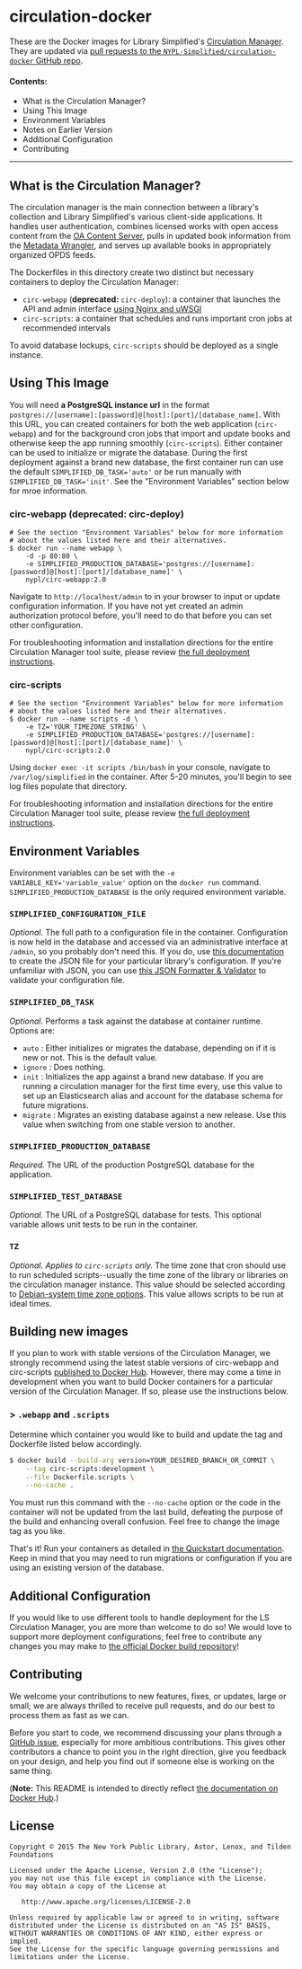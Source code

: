 # circulation-docker
These are the Docker images for Library Simplified's [Circulation Manager](https://github.com/NYPL-Simplified/circulation_manager). They are updated via [pull requests to the `NYPL-Simplified/circulation-docker` GitHub repo](https://github.com/NYPL-Simplified/circulation-docker/pulls).

#### Contents:
- What is the Circulation Manager?
- Using This Image
- Environment Variables
- Notes on Earlier Version
- Additional Configuration
- Contributing

---

## What is the Circulation Manager?

The circulation manager is the main connection between a library's collection and Library Simplified's various client-side applications. It handles user authentication, combines licensed works with open access content from the [OA Content Server](https://github.com/NYPL-Simplified/content_server), pulls in updated book information from the [Metadata Wrangler](https://github.com/NYPL-Simplified/metadata_wrangler), and serves up available books in appropriately organized OPDS feeds.

The Dockerfiles in this directory create two distinct but necessary containers to deploy the Circulation Manager:
  - `circ-webapp` (**deprecated:** `circ-deploy`): a container that launches the API and admin interface [using Nginx and uWSGI](https://github.com/NYPL-Simplified/Simplified/wiki/Deployment:-Nginx-&-uWSGI)
  - `circ-scripts`: a container that schedules and runs important cron jobs at recommended intervals

To avoid database lockups, `circ-scripts` should be deployed as a single instance.

## Using This Image

You will need **a PostgreSQL instance url** in the format `postgres://[username]:[password]@[host]:[port]/[database_name]`. With this URL, you can created containers for both the web application (`circ-webapp`) and for the background cron jobs that import and update books and otherwise keep the app running smoothly (`circ-scripts`). Either container can be used to initialize or migrate the database. During the first deployment against a brand new database, the first container run can use the default `SIMPLIFIED_DB_TASK='auto'` or be run manually with `SIMPLIFIED_DB_TASK='init'`. See the "Environment Variables" section below for mroe information.

### circ-webapp (**deprecated:** circ-deploy)

```
# See the section "Environment Variables" below for more information
# about the values listed here and their alternatives.
$ docker run --name webapp \
    -d -p 80:80 \
    -e SIMPLIFIED_PRODUCTION_DATABASE='postgres://[username]:[password]@[host]:[port]/[database_name]' \
    nypl/circ-webapp:2.0
```

Navigate to `http://localhost/admin` to in your browser to input or update configuration information. If you have not yet created an admin authorization protocol before, you'll need to do that before you can set other configuration.

For troubleshooting information and installation directions for the entire Circulation Manager tool suite, please review [the full deployment instructions](https://github.com/NYPL-Simplified/Simplified/wiki/Deployment:-Quickstart-with-Docker).

### circ-scripts

```
# See the section "Environment Variables" below for more information
# about the values listed here and their alternatives.
$ docker run --name scripts -d \
    -e TZ='YOUR_TIMEZONE_STRING' \
    -e SIMPLIFIED_PRODUCTION_DATABASE='postgres://[username]:[password]@[host]:[port]/[database_name]' \
    nypl/circ-scripts:2.0
```

Using `docker exec -it scripts /bin/bash` in your console, navigate to `/var/log/simplified` in the container. After 5-20 minutes, you'll begin to see log files populate that directory.

For troubleshooting information and installation directions for the entire Circulation Manager tool suite, please review [the full deployment instructions](https://github.com/NYPL-Simplified/Simplified/wiki/Deployment:-Quickstart-with-Docker).

## Environment Variables

Environment variables can be set with the `-e VARIABLE_KEY='variable_value'` option on the `docker run` command. `SIMPLIFIED_PRODUCTION_DATABASE` is the only required environment variable.

### `SIMPLIFIED_CONFIGURATION_FILE`

*Optional.* The full path to a configuration file in the container. Configuration is now held in the database and accessed via an administrative interface at `/admin`, so you probably don't need this. If you do, use [this documentation](https://github.com/NYPL-Simplified/Simplified/wiki/Configuration) to create the JSON file for your particular library's configuration. If you're unfamiliar with JSON, you can use [this JSON Formatter & Validator](https://jsonformatter.curiousconcept.com/#) to validate your configuration file.

### `SIMPLIFIED_DB_TASK`

*Optional.* Performs a task against the database at container runtime. Options are:
  - `auto` : Either initializes or migrates the database, depending on if it is new or not. This is the default value.
  - `ignore` : Does nothing.
  - `init` : Initializes the app against a brand new database. If you are running a circulation manager for the first time every, use this value to set up an Elasticsearch alias and account for the database schema for future migrations.
  - `migrate` : Migrates an existing database against a new release. Use this value when switching from one stable version to another.


### `SIMPLIFIED_PRODUCTION_DATABASE`

*Required.* The URL of the production PostgreSQL database for the application.

### `SIMPLIFIED_TEST_DATABASE`

*Optional.* The URL of a PostgreSQL database for tests. This optional variable allows unit tests to be run in the container.

### `TZ`

*Optional. Applies to `circ-scripts` only.* The time zone that cron should use to run scheduled scripts--usually the time zone of the library or libraries on the circulation manager instance. This value should be selected according to [Debian-system time zone options](https://en.wikipedia.org/wiki/List_of_tz_database_time_zones). This value allows scripts to be run at ideal times.

## Building new images

If you plan to work with stable versions of the Circulation Manager, we strongly recommend using the latest stable versions of circ-webapp and circ-scripts [published to Docker Hub](https://hub.docker.com/r/nypl/). However, there may come a time in development when you want to build Docker containers for a particular version of the Circulation Manager. If so, please use the instructions below.

### > `.webapp` and `.scripts`

Determine which container you would like to build and update the tag and Dockerfile listed below accordingly.

```sh
$ docker build --build-arg version=YOUR_DESIRED_BRANCH_OR_COMMIT \
    --tag circ-scripts:development \
    --file Dockerfile.scripts \
    --no-cache .
```

You must run this command with the `--no-cache` option or the code in the container will not be updated from the last build, defeating the purpose of the build and enhancing overall confusion. Feel free to change the image tag as you like.

That's it! Run your containers as detailed in [the Quickstart documentation](https://github.com/NYPL-Simplified/Simplified/wiki/Deployment:-Quickstart-with-Docker). Keep in mind that you may need to run migrations or configuration if you are using an existing version of the database.

## Additional Configuration

If you would like to use different tools to handle deployment for the LS Circulation Manager, you are more than welcome to do so! We would love to support more deployment configurations; feel free to contribute any changes you may make to [the official Docker build repository](https://github.com/NYPL-Simplified/circulation-docker)!

## Contributing

We welcome your contributions to new features, fixes, or updates, large or small; we are always thrilled to receive pull requests, and do our best to process them as fast as we can.

Before you start to code, we recommend discussing your plans through a [GitHub issue](https://github.com/NYPL-Simplified/circulation-docker/issues/new), especially for more ambitious contributions. This gives other contributors a chance to point you in the right direction, give you feedback on your design, and help you find out if someone else is working on the same thing.


(**Note:** This README is intended to directly reflect [the documentation on Docker Hub](https://hub.docker.com/r/nypl/circ-webapp/).)

## License

```
Copyright © 2015 The New York Public Library, Astor, Lenox, and Tilden Foundations

Licensed under the Apache License, Version 2.0 (the "License");
you may not use this file except in compliance with the License.
You may obtain a copy of the License at

   http://www.apache.org/licenses/LICENSE-2.0

Unless required by applicable law or agreed to in writing, software
distributed under the License is distributed on an "AS IS" BASIS,
WITHOUT WARRANTIES OR CONDITIONS OF ANY KIND, either express or implied.
See the License for the specific language governing permissions and
limitations under the License.
```
